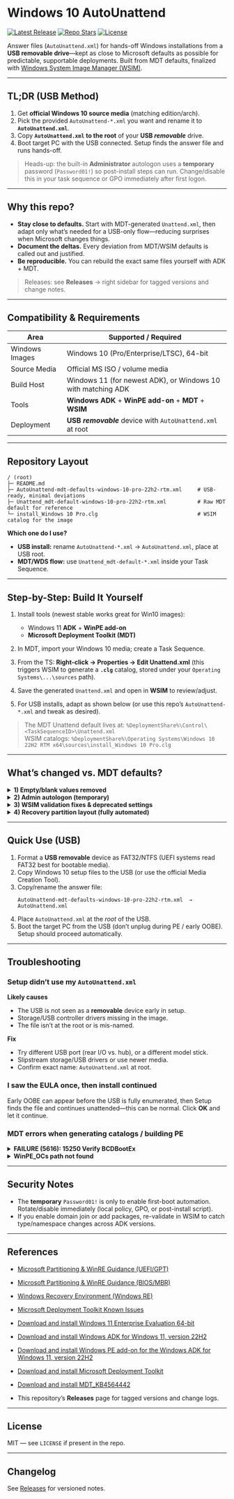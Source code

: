 # Windows 10 AutoUnattend

[![Latest Release](https://img.shields.io/github/v/release/WinReflection/Windows-10-AutoUnattend?label=release&logo=github)](https://github.com/WinReflection/Windows-10-AutoUnattend/releases)
[![Repo Stars](https://img.shields.io/github/stars/WinReflection/Windows-10-AutoUnattend?style=social)](https://github.com/WinReflection/Windows-10-AutoUnattend/stargazers)
[![License](https://img.shields.io/badge/License-MIT-informational.svg)](#license)

Answer files (`AutoUnattend.xml`) for hands-off Windows installations from a **USB removable drive**—kept as close to Microsoft defaults as possible for predictable, supportable deployments. Built from MDT defaults, finalized with [Windows System Image Manager (WSIM)](https://learn.microsoft.com/en-us/windows-hardware/customize/desktop/wsim/windows-system-image-manager-technical-reference).

---

## TL;DR (USB Method)

1) Get **official Windows 10 source media** (matching edition/arch).  
2) Pick the provided `AutoUnattend-*.xml` you want and rename it to **`AutoUnattend.xml`**.  
3) Copy **`AutoUnattend.xml` to the root** of your **USB *removable*** drive.  
4) Boot target PC with the USB connected. Setup finds the answer file and runs hands-off.

> Heads-up: the built-in **Administrator** autologon uses a **temporary** password (`Password01!`) so post-install steps can run. Change/disable this in your task sequence or GPO immediately after first logon.

---

## Why this repo?

- **Stay close to defaults.** Start with MDT-generated `Unattend.xml`, then adapt only what’s needed for a USB-only flow—reducing surprises when Microsoft changes things.
- **Document the deltas.** Every deviation from MDT/WSIM defaults is called out and justified.
- **Be reproducible.** You can rebuild the exact same files yourself with ADK + MDT.

> Releases: see **Releases** → right sidebar for tagged versions and change notes.

---

## Compatibility & Requirements

| Area | Supported / Required |
|---|---|
| Windows Images | Windows 10 (Pro/Enterprise/LTSC), 64-bit |
| Source Media | Official MS ISO / volume media |
| Build Host | Windows 11 (for newest ADK), or Windows 10 with matching ADK |
| Tools | **Windows ADK** + **WinPE add-on** + **MDT** + **WSIM** |
| Deployment | **USB *removable*** device with `AutoUnattend.xml` at root |

---

## Repository Layout

```
/ (root)
├─ README.md
├─ AutoUnattend-mdt-defaults-windows-10-pro-22h2-rtm.xml     # USB-ready, minimal deviations
├─ Unattend_mdt-default-windows-10-pro-22h2-rtm.xml          # Raw MDT default for reference
└─ install_Windows 10 Pro.clg                                # WSIM catalog for the image
```

**Which one do I use?**
- **USB install:** rename `AutoUnattend-*.xml` → `AutoUnattend.xml`, place at USB root.
- **MDT/WDS flow:** use `Unattend_mdt-default-*.xml` inside your Task Sequence.

---

## Step-by-Step: Build It Yourself

1. Install tools (newest stable works great for Win10 images):
   - Windows 11 **ADK** + **WinPE add-on**
   - **Microsoft Deployment Toolkit (MDT)**
   
2. In MDT, import your Windows 10 media; create a Task Sequence.

3. From the TS: **Right-click → Properties → Edit Unattend.xml** (this triggers WSIM to generate a **`.clg`** catalog, stored under your `Operating Systems\...\sources` path).
4. Save the generated `Unattend.xml` and open in **WSIM** to review/adjust.

5. For USB installs, adapt as shown below (or use this repo’s `AutoUnattend-*.xml` and tweak as desired).

> The MDT Unattend default lives at: `%DeploymentShare%\Control\<TaskSequenceID>\Unattend.xml`  
> WSIM catalogs: `%DeploymentShare%\Operating Systems\Windows 10 22H2 RTM x64\sources\install_Windows 10 Pro.clg`

---

## What’s changed vs. MDT defaults?

<details>
<summary><strong>1) Empty/blank values removed</strong></summary>

Values left empty in MDT (often filled by LiteTouch wizard) can cause WSIM validation errors for USB usage. Remove those entries entirely so Setup doesn’t choke on invalid types.
</details>

<details>
<summary><strong>2) Admin autologon (temporary)</strong></summary>

Enable autologon for the built-in **Administrator** with password **`Password01!`** to run post-install steps without touch. **Change/disable** immediately via GPO or script after first sign-in.
</details>

<details>
<summary><strong>3) WSIM validation fixes & deprecated settings</strong></summary>

Resolve invalid Display elements (`ColorDepth`, `HorizontalResolution`, `RefreshRate`, `VerticalResolution`) and remove deprecated **NetworkLocation**. This keeps WSIM clean and prevents runtime surprises.
</details>

<details>
<summary><strong>4) Recovery partition layout (fully automated)</strong></summary>

By default, Windows wants the OS partition to take ~99% and leave a **separate Recovery Tools** partition at the end. WSIM can’t “shrink after install,” so add `specialize` phase **RunSynchronous** commands to:
- Disable WinRE → shrink C: by ~768 MB → create & format Recovery (R:)
- Set the proper GPT type/id and attributes
- Remove the temp drive letter and re-enable WinRE

Microsoft guidance recommends a separate Recovery partition after the OS, with minimum sizes noted for WinRE.
</details>

---

## Quick Use (USB)

1. Format a **USB removable** device as FAT32/NTFS (UEFI systems read FAT32 best for bootable media).
2. Copy Windows 10 setup files to the USB (or use the official Media Creation Tool).
3. Copy/rename the answer file:
   ```text
   AutoUnattend-mdt-defaults-windows-10-pro-22h2-rtm.xml  →  AutoUnattend.xml
   ```
4. Place `AutoUnattend.xml` at the *root* of the USB.
5. Boot the target PC from the USB (don’t unplug during PE / early OOBE). Setup should proceed automatically.

---

## Troubleshooting

### Setup didn’t use my `AutoUnattend.xml`
**Likely causes**
- The USB is not seen as a **removable** device early in setup.
- Storage/USB controller drivers missing in the image.
- The file isn’t at the root or is mis-named.

**Fix**
- Try different USB port (rear I/O vs. hub), or a different model stick.
- Slipstream storage/USB drivers or use newer media.
- Confirm exact name: `AutoUnattend.xml` at root.

### I saw the EULA once, then install continued
Early OOBE can appear before the USB is fully enumerated, then Setup finds the file and continues unattended—this can be normal. Click **OK** and let it continue.

### MDT errors when generating catalogs / building PE

<details>
<summary><strong>FAILURE (5616): 15250 Verify BCDBootEx</strong></summary>

Install the relevant MDT hotfix (e.g., MDT_KB4564442).
</details>

<details>
<summary><strong>WinPE_OCs path not found</strong></summary>

Create the missing directory:
```cmd
md "C:\Program Files (x86)\Windows Kits\10\Assessment and Deployment Kit\Windows Preinstallation Environment\x86\WinPE_OCs"
```
</details>

---

## Security Notes

- The **temporary** `Password01!` is only to enable first-boot automation. Rotate/disable immediately (local policy, GPO, or post-install script).
- If you enable domain join or add packages, re-validate in WSIM to catch type/namespace changes across ADK versions.

---

## References

- [Microsoft Partitioning & WinRE Guidance (UEFI/GPT)](https://learn.microsoft.com/en-us/windows-hardware/manufacture/desktop/configure-uefigpt-based-hard-drive-partitions)
- [Microsoft Partitioning & WinRE Guidance (BIOS/MBR)](https://learn.microsoft.com/en-us/windows-hardware/manufacture/desktop/configure-biosmbr-based-hard-drive-partitions)
- [Windows Recovery Environment (Windows RE)](https://learn.microsoft.com/en-us/windows-hardware/manufacture/desktop/windows-recovery-environment--windows-re--technical-reference)
- [Microsoft Deployment Toolkit Known Issues](https://learn.microsoft.com/en-us/intune/configmgr/mdt/known-issues)
- [Download and install Windows 11 Enterprise Evaluation 64-bit](https://www.microsoft.com/en-us/evalcenter/evaluate-windows-11-enterprise)
- [Download and install Windows ADK for Windows 11, version 22H2](https://learn.microsoft.com/en-us/windows-hardware/get-started/adk-install)
- [Download and install Windows PE add-on for the Windows ADK for Windows 11, version 22H2](https://learn.microsoft.com/en-us/windows-hardware/get-started/adk-install)
- [Download and install Microsoft Deployment Toolkit](https://www.microsoft.com/en-us/download/details.aspx?id=54259)
- [Download and install MDT_KB4564442](https://support.microsoft.com/en-us/topic/windows-10-deployments-fail-with-microsoft-deployment-toolkit-on-computers-with-bios-type-firmware-70557b0b-6be3-81d2-556f-b313e29e2cb7)

- This repository’s **Releases** page for tagged versions and change logs.

---

## License

MIT — see `LICENSE` if present in the repo.

---

## Changelog

See [Releases](https://github.com/WinReflection/Windows-10-AutoUnattend/releases) for versioned notes.
